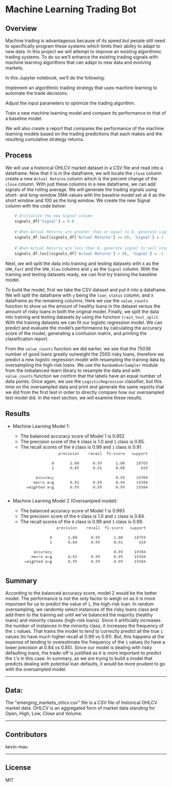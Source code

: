 # Machine Learning Trading Bot

## Overview

Machine trading is advantageous because of its speed but people still need to specifically program these systems which limits their ability to adapt
to new data. In this project we will attempt to improve an existing algorithmic trading systems. To do so we’ll enhance the existing trading signals
with machine learning algorithms that can adapt to new data and evolving markets.

In this Jupyter notebook, we’ll do the following:

Implement an algorithmic trading strategy that uses machine learning to automate the trade decisions.

Adjust the input parameters to optimize the trading algorithm.

Train a new machine learning model and compare its performance to that of a baseline model.

We will also create a report that compares the performance of the machine learning models based on the trading predictions that each makes and the
resulting cumulative strategy returns.

## Process

We will use a historical OHLCV market dataset in a CSV file and read into a dataframe.  Now that it is in the dataframe, we will locate the `close` 
column create a new `Actual Returns` column which is the percent change of the `close` column.  With just these columns in a new dataframe, we can
add signals of the rolling average.  We will generate the trading signals using short- and long-window SMA values with the baseline model set at 4 as 
the short window and 100 as the long window.  We create the new Signal column with the code below:
```python
    # Initialize the new Signal column
    signals_df['Signal'] = 0.0

    # When Actual Returns are greater than or equal to 0, generate signal to buy stock long
    signals_df.loc[(signals_df['Actual Returns'] >= 0), 'Signal'] = 1

    # When Actual Returns are less than 0, generate signal to sell stock short
    signals_df.loc[(signals_df['Actual Returns'] < 0), 'Signal'] = -1
```
Next, we will split the data into training and testing datasets with `X` as the `SMA_Fast` and the `SMA_Slow` columns and `y` as the `Signal` column.
With the training and testing datasets ready, we can first try training the baseline model.




To build the model, first we take the CSV dataset and put it into a dataframe.  We will split the dataframe with `y` being the `loan_status` column, 
and `X` dataframe as the remaining columns.  Here we use the `value_counts` function to show us the amount of healthy loans in the dataset versus
the amount of risky loans in both the original model.  Finally, we split the data into training and testing datasets by using the function
`train_test_split`.  With the training datasets we can fit our logistic regression model.  We can predict and evaluate the model’s performance by
calculating the accuracy score of the model, generating a confusion matrix, and printing the classification report.

From the `value_counts` function we did earlier, we see that the 75036 number of good loans greatly outweight the 2500 risky loans, therefore we 
predict a new logistic regression model with resampling the training data by oversampling the high-risk loans.  We use the `RandomOverSampler`
module from the imbalanced-learn library to resample the data and with `value_counts` function we confirm that the labels have an equal number of data 
points.  Once again, we use the `LogisticRegression` classifier, but this time on the oversampled data and print and generate the same reports that we 
did from the first test in order to directly compare how our oversampled test model did.  In the next section, we will examine these results.

## Results

* Machine Learning Model 1:
  * The balanced accuracy score of Model 1 is 0.952
  * The precision score of the `0` class is 1.0 and `1` class is 0.85.
  * The recall scores of the `0` class is 0.99 and `1` class is 0.91.
![classification_report_1](https://github.com/kevin-mau/credit_risk_resampling/blob/main/Resources/classification_report_1.PNG?raw=true)

* Machine Learning Model 2 (Oversampled model):
  * The balanced accuracy score of Model 1 is 0.993
  * The precision score of the `0` class is 1.0 and `1` class is 0.84.
  * The recall scores of the `0` class is 0.99 and `1` class is 0.99.
![classification_report_2](https://github.com/kevin-mau/credit_risk_resampling/blob/main/Resources/classification_report_2.PNG?raw=true)


## Summary

According to the balanced accuracy score, model 2 would be the better model.  The performance is not the only factor to weigh on as it is more important
for us to predict the value of `1`, the high-risk loan.  In random oversampling, we randomly select instances of the risky loans class and add them to the
training set until we’ve balanced the majority (healthy loans) and minority classes (high-risk loans).  Since it artificially increases the number of instances
in the minority class, it increases the frequency of the `1` values.  That trains the model to tend to correctly predict all the true `1` values (to have much
higher recall at 0.99 vs 0.91). But, this happens at the expense of tending to overestimate the frequency of the `1` values (to have a lower precision at 0.84
vs 0.85).  Since our model is dealing with risky defaulting loans, the trade-off is justified as it is more important to predict the `1`'s in this case.  In
summary, as we are trying to build a model that predicts dealing with potential loan defaults, it would be more prudent to go with the oversampled model.

---

## Data:

The "emerging_markets_ohlcv.csv" file is a CSV file of historical OHLCV market data.  OHLCV is an aggregated form of market data standing for Open, High, Low, Close and Volume.

---

## Contributors

kevin-mau

---

## License

MIT
